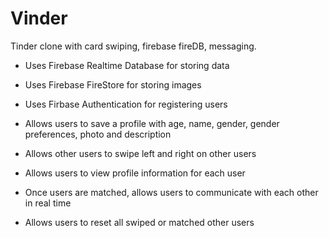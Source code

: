 # Vinder
Tinder clone with card swiping, firebase fireDB, messaging.

- Uses Firebase Realtime Database for storing data
- Uses Firebase FireStore for storing images
- Uses Firbase Authentication for registering users

- Allows users to save a profile with age, name, gender, gender preferences, photo and description
- Allows other users to swipe left and right on other users
- Allows users to view profile information for each user
- Once users are matched, allows users to communicate with each other in real time

- Allows users to reset all swiped or matched other users
